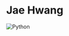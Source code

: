 # Jae Hwang
![Python](https://img.shields.io/badge/Python-blue.svg?&style=for-the-badge&logo=Python&logoColor=white)
